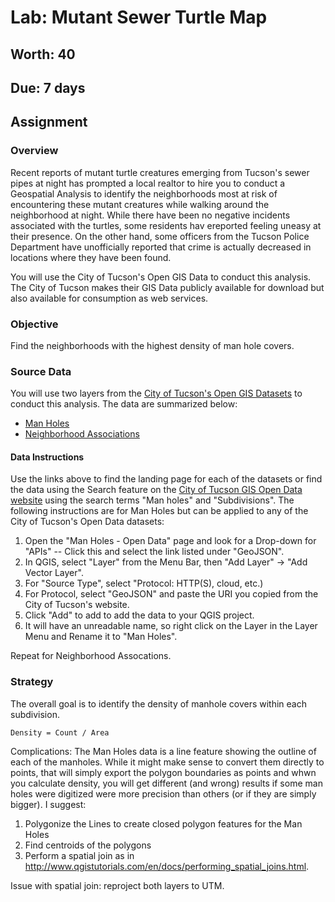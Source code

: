 # Lab: Mutant Sewer Turtle Map
## Worth: 40
## Due: 7 days
## Assignment

### Overview
Recent reports of mutant turtle creatures emerging from Tucson's sewer pipes at night has prompted a local realtor to hire 
you to conduct a Geospatial Analysis to identify the neighborhoods most at risk of encountering these mutant creatures 
while walking around the neighborhood at night. While there have been no negative incidents associated with the turtles, 
some residents hav ereported feeling uneasy at their presence. On the other hand, some officers from the Tucson Police 
Department have unofficially reported that crime is actually decreased in locations where they have been found. 

You will use the City of Tucson's Open GIS Data to conduct this analysis. The City of Tucson makes their GIS Data publicly available for download but also available for consumption as web services. 

### Objective
Find the neighborhoods with the highest density of man hole covers.

### Source Data
You will use two layers from the [City of Tucson's Open GIS Datasets](http://gisdata.tucsonaz.gov/) to conduct this analysis.
The data are summarized below:
- [Man Holes](http://gisdata.tucsonaz.gov/datasets/60a2bb58e8054bee8562127bfa0d9fc1_9)
- [Neighborhood Associations](http://gisdata.tucsonaz.gov/datasets/828d637891e94d95a2e62cf62ad2f7e0_0)

#### Data Instructions
Use the links above to find the landing page for each of the datasets or find the data using the Search feature on the [City of Tucson GIS Open Data website](http://gisdata.tucsonaz.gov/) using the search terms "Man holes" and "Subdivisions". The following instructions are for Man Holes but can be applied to any of the City of Tucson's Open Data datasets:

1. Open the "Man Holes - Open Data" page and look for a Drop-down for "APIs" -- Click this and select the link listed under "GeoJSON".
2. In QGIS, select "Layer" from the Menu Bar, then "Add Layer" -> "Add Vector Layer". 
3. For "Source Type", select "Protocol: HTTP(S), cloud, etc.)
4. For Protocol, select "GeoJSON" and paste the URI you copied from the City of Tucson's website. 
5. Click "Add" to add to add the data to your QGIS project. 
6. It will have an unreadable name, so right click on the Layer in the Layer Menu and Rename it to "Man Holes".

Repeat for Neighborhood Assocations.

### Strategy
The overall goal is to identify the density of manhole covers within each subdivision. 

`Density = Count / Area`

Complications: The Man Holes data is a line feature showing the outline of each of the manholes. While it might make sense
to convert them directly to points, that will simply export the polygon boundaries as points and whwn you calculate density, you will get different (and wrong) results if some man holes were digitized were more precision than others (or if they are simply bigger). I suggest:
1. Polygonize the Lines to create closed polygon features for the Man Holes
2. Find centroids of the polygons
3. Perform a spatial join as in http://www.qgistutorials.com/en/docs/performing_spatial_joins.html. 

Issue with spatial join: reproject both layers to UTM. 
